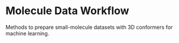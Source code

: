 # Molecule Data Workflow
Methods to prepare small-molecule datasets with 3D conformers for machine learning.
